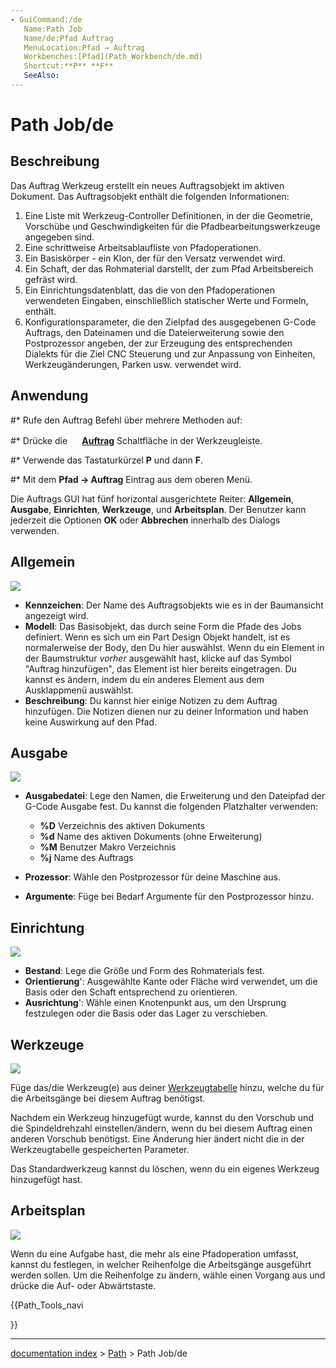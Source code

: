 ```yaml
---
- GuiCommand:/de
   Name:Path Job
   Name/de:Pfad Auftrag
   MenuLocation:Pfad → Auftrag
   Workbenches:[Pfad](Path_Workbench/de.md)
   Shortcut:**P** **F**
   SeeAlso:
---
```


# Path Job/de


</div>

## Beschreibung

Das Auftrag Werkzeug erstellt ein neues Auftragsobjekt im aktiven Dokument. Das Auftragsobjekt enthält die folgenden Informationen:

1.  Eine Liste mit Werkzeug-Controller Definitionen, in der die Geometrie, Vorschübe und Geschwindigkeiten für die Pfadbearbeitungswerkzeuge angegeben sind.
2.  Eine schrittweise Arbeitsablaufliste von Pfadoperationen.
3.  Ein Basiskörper - ein Klon, der für den Versatz verwendet wird.
4.  Ein Schaft, der das Rohmaterial darstellt, der zum Pfad Arbeitsbereich gefräst wird.
5.  Ein Einrichtungsdatenblatt, das die von den Pfadoperationen verwendeten Eingaben, einschließlich statischer Werte und Formeln, enthält.
6.  Konfigurationsparameter, die den Zielpfad des ausgegebenen G-Code Auftrags, den Dateinamen und die Dateierweiterung sowie den Postprozessor angeben, der zur Erzeugung des entsprechenden Dialekts für die Ziel CNC Steuerung und zur Anpassung von Einheiten, Werkzeugänderungen, Parken usw. verwendet wird.

## Anwendung


<div class="mw-translate-fuzzy">

\#\* Rufe den Auftrag Befehl über mehrere Methoden auf:

\#\* Drücke die **<img src="images/Path_Job.svg" width=16px> [Auftrag](Path_Job/de.md)** Schaltfläche in der Werkzeugleiste.

\#\* Verwende das Tastaturkürzel **P** und dann **F**.

\#\* Mit dem **Pfad → Auftrag** Eintrag aus dem oberen Menü.


</div>

Die Auftrags GUI hat fünf horizontal ausgerichtete Reiter: **Allgemein**, **Ausgabe**, **Einrichten**, **Werkzeuge**, und **Arbeitsplan**. Der Benutzer kann jederzeit die Optionen **OK** oder **Abbrechen** innerhalb des Dialogs verwenden.

## Allgemein

![](images/Job_1.jpg )

-   **Kennzeichen**: Der Name des Auftragsobjekts wie es in der Baumansicht angezeigt wird.
-   **Modell**: Das Basisobjekt, das durch seine Form die Pfade des Jobs definiert. Wenn es sich um ein Part Design Objekt handelt, ist es normalerweise der Body, den Du hier auswählst. Wenn du ein Element in der Baumstruktur *vorher* ausgewählt hast, klicke auf das Symbol \"Auftrag hinzufügen\", das Element ist hier bereits eingetragen. Du kannst es ändern, indem du ein anderes Element aus dem Ausklappmenü auswählst.
-   **Beschreibung**: Du kannst hier einige Notizen zu dem Auftrag hinzufügen. Die Notizen dienen nur zu deiner Information und haben keine Auswirkung auf den Pfad.

## Ausgabe

![](images/Job_2.jpg )

-   **Ausgabedatei**: Lege den Namen, die Erweiterung und den Dateipfad der G-Code Ausgabe fest. Du kannst die folgenden Platzhalter verwenden:
    -   **%D** Verzeichnis des aktiven Dokuments
    -   **%d** Name des aktiven Dokuments (ohne Erweiterung)
    -   **%M** Benutzer Makro Verzeichnis
    -   **%j** Name des Auftrags

-   **Prozessor**: Wähle den Postprozessor für deine Maschine aus.
-   **Argumente**: Füge bei Bedarf Argumente für den Postprozessor hinzu.

## Einrichtung

![](images/Job_3.jpg )

-   **Bestand**: Lege die Größe und Form des Rohmaterials fest.
-   **Orientierung**\': Ausgewählte Kante oder Fläche wird verwendet, um die Basis oder den Schaft entsprechend zu orientieren.
-   **Ausrichtung**\': Wähle einen Knotenpunkt aus, um den Ursprung festzulegen oder die Basis oder das Lager zu verschieben.

## Werkzeuge

![](images/Job_4.jpg )

Füge das/die Werkzeug(e) aus deiner [Werkzeugtabelle](Path_ToolLibraryEdit/de.md) hinzu, welche du für die Arbeitsgänge bei diesem Auftrag benötigst.

Nachdem ein Werkzeug hinzugefügt wurde, kannst du den Vorschub und die Spindeldrehzahl einstellen/ändern, wenn du bei diesem Auftrag einen anderen Vorschub benötigst. Eine Änderung hier ändert nicht die in der Werkzeugtabelle gespeicherten Parameter.

Das Standardwerkzeug kannst du löschen, wenn du ein eigenes Werkzeug hinzugefügt hast.

## Arbeitsplan

![](images/Job_5.jpg )

Wenn du eine Aufgabe hast, die mehr als eine Pfadoperation umfasst, kannst du festlegen, in welcher Reihenfolge die Arbeitsgänge ausgeführt werden sollen. Um die Reihenfolge zu ändern, wähle einen Vorgang aus und drücke die Auf- oder Abwärtstaste.


<div class="mw-translate-fuzzy">





</div>


{{Path_Tools_navi

}}

---
[documentation index](../README.md) > [Path](Path_Workbench.md) > Path Job/de
